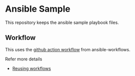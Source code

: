 # Ansible Sample

This repository keeps the ansible sample playbook files.

## Workflow
This uses the [github action workflow](https://github.com/kumvijaya/ansible-workflows/blob/main/.github/workflows/ansible-workflow.yml) from ansible-workflows.

Refer more details
- [Reusing workflows](https://docs.github.com/en/actions/using-workflows/reusing-workflows)